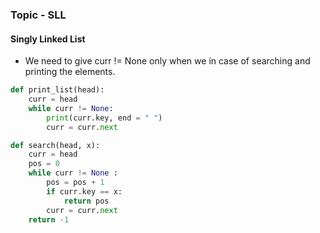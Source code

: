 ### Topic - SLL 

#### Singly Linked List
- We need to give curr != None only when we in case of searching and printing the elements.

```python
def print_list(head):
    curr = head
    while curr != None:
        print(curr.key, end = " ")
        curr = curr.next

def search(head, x):
    curr = head 
    pos = 0
    while curr != None :
        pos = pos + 1
        if curr.key == x:
            return pos
        curr = curr.next
    return -1 
```